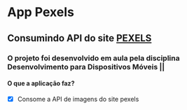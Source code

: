 # App Pexels

## Consumindo API do site [PEXELS](https://www.pexels.com/)

### O projeto foi desenvolvido em aula pela disciplina Desenvolvimento para Dispositivos Móveis ||

#### O que a aplicação faz?

- [x] Consome a API de imagens do site pexels

